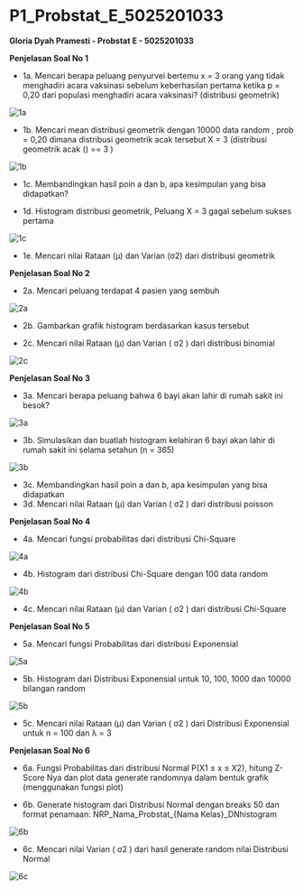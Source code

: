 # P1_Probstat_E_5025201033
**Gloria Dyah Pramesti - Probstat E - 5025201033**

**Penjelasan Soal No 1**
* 1a. Mencari berapa peluang penyurvei bertemu x = 3 orang yang tidak menghadiri acara vaksinasi sebelum keberhasilan pertama ketika p = 0,20 dari populasi menghadiri acara vaksinasi? (distribusi geometrik)

![1a](https://user-images.githubusercontent.com/91613088/162616672-edc82da0-d85b-4c00-9b20-13e27d40079a.png)

* 1b. Mencari mean distribusi geometrik dengan 10000 data random , prob = 0,20 dimana distribusi geometrik acak tersebut X = 3 (distribusi geometrik acak () == 3 )

![1b](https://user-images.githubusercontent.com/91613088/162616724-c3003d95-aa05-4fc0-b949-cffd7bd8f78d.png)

* 1c. Membandingkan hasil poin a dan b, apa kesimpulan yang bisa didapatkan?

* 1d. Histogram distribusi geometrik, Peluang X = 3 gagal sebelum sukses pertama

![1c](https://user-images.githubusercontent.com/91613088/162616755-341a5d0c-660c-4047-bd2d-6ad37c8575be.jpeg)

* 1e. Mencari nilai Rataan (μ) dan Varian (σ2) dari distribusi geometrik

**Penjelasan Soal No 2**
* 2a. Mencari peluang terdapat 4 pasien yang sembuh

![2a](https://user-images.githubusercontent.com/91613088/162617220-0ebe94d1-2b1c-437e-8cf7-38894ff6a0f4.png)

* 2b. Gambarkan grafik histogram berdasarkan kasus tersebut

* 2c. Mencari nilai Rataan (μ) dan Varian ( σ2 ) dari distribusi binomial

![2c](https://user-images.githubusercontent.com/91613088/162617237-5a9779bf-9c22-4f52-9a09-2aec845b689e.png)

**Penjelasan Soal No 3**
* 3a. Mencari berapa peluang bahwa 6 bayi akan lahir di rumah sakit ini besok?

![3a](https://user-images.githubusercontent.com/91613088/162617385-b2c6f661-54b8-4f9f-9e72-5b32583bb0f2.png)

* 3b. Simulasikan dan buatlah histogram kelahiran 6 bayi akan lahir di rumah sakit ini selama setahun (n = 365)

![3b](https://user-images.githubusercontent.com/91613088/162617398-34191278-6b0f-4590-8784-0b032f5a6734.jpeg)

* 3c. Membandingkan hasil poin a dan b, apa kesimpulan yang bisa didapatkan
* 3d. Mencari nilai Rataan (μ) dan Varian ( σ2 ) dari distribusi poisson

**Penjelasan Soal No 4**
* 4a. Mencari fungsi probabilitas dari distribusi Chi-Square

![4a](https://user-images.githubusercontent.com/91613088/162617524-31b11996-8404-427f-8de2-aafc7d1baa9a.png)

* 4b. Histogram dari distribusi Chi-Square dengan 100 data random

![4b](https://user-images.githubusercontent.com/91613088/162617537-c2b54a45-aeff-435c-9134-d3916e377dc5.jpeg)

* 4c. Mencari nilai Rataan (μ) dan Varian ( σ2 ) dari distribusi Chi-Square

**Penjelasan Soal No 5**
* 5a. Mencari fungsi Probabilitas dari distribusi Exponensial

![5a](https://user-images.githubusercontent.com/91613088/162617652-3793fd9a-0e6d-4e3e-a174-94d1e467b387.png)

* 5b. Histogram dari Distribusi Exponensial untuk 10, 100, 1000 dan 10000 bilangan random

![5b](https://user-images.githubusercontent.com/91613088/162617661-52c32840-0394-4999-85a7-4842c3327de9.jpeg)

* 5c. Mencari nilai Rataan (μ) dan Varian ( σ2 ) dari Distribusi Exponensial untuk n = 100 dan λ = 3

**Penjelasan Soal No 6**
* 6a. Fungsi Probabilitas dari distribusi Normal P(X1 ≤ x ≤ X2), hitung Z-Score Nya dan plot data generate randomnya dalam bentuk grafik (menggunakan fungsi plot)

* 6b. Generate histogram dari Distribusi Normal dengan breaks 50 dan format penamaan: NRP_Nama_Probstat_{Nama Kelas}_DNhistogram

![6b](https://user-images.githubusercontent.com/91613088/162617802-c37dea98-31d4-4ca6-8adc-4081be2ac741.jpeg)

* 6c. Mencari nilai Varian ( σ2 ) dari hasil generate random nilai Distribusi Normal

![6c](https://user-images.githubusercontent.com/91613088/162617817-53a04319-ac0e-48ec-9207-99e5b9a2859d.png)
